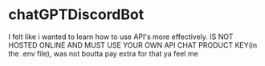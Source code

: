 # chatGPTDiscordBot
I felt like i wanted to learn how to use API's more effectively. IS NOT HOSTED ONLINE AND MUST USE YOUR OWN API CHAT PRODUCT KEY(in the .env file), was not boutta pay extra for that ya feel me 

